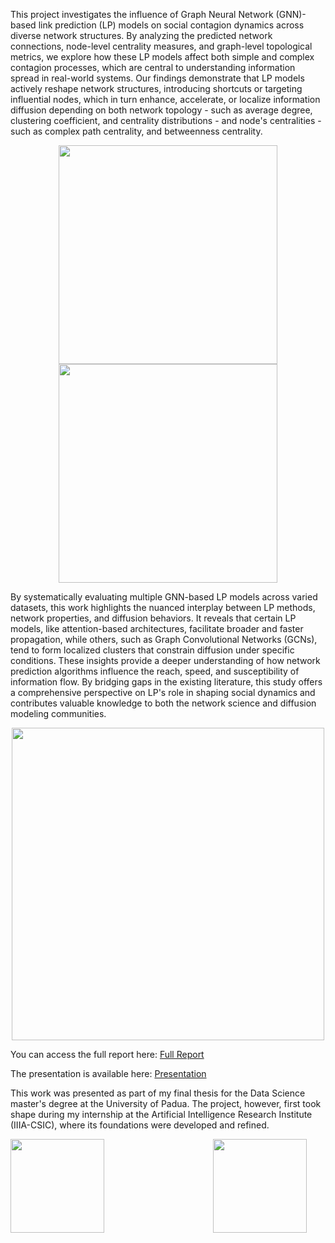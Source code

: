 

This project investigates the influence of Graph Neural Network (GNN)-based link prediction (LP) models on social contagion dynamics across diverse network structures. By analyzing the predicted network connections, node-level centrality measures, and graph-level topological metrics, we explore how these LP models affect both simple and complex contagion processes, which are central to understanding information spread in real-world systems. Our findings demonstrate that LP models actively reshape network structures, introducing shortcuts or targeting influential nodes, which in turn enhance, accelerate, or localize information diffusion depending on both network topology - such as average degree, clustering coefficient, and centrality distributions - and node's centralities - such as complex path centrality, and betweenness centrality.

<div align="center">
  <img src="https://github.com/user-attachments/assets/15f5f63d-83b3-47f9-a9e4-b5adc279acaa" width="350" height="350"/>
  <img src="https://github.com/user-attachments/assets/be0db5d1-1b3a-4f00-a3d5-461dd06047bb" width="350" height="350"/>
</div>

By systematically evaluating multiple GNN-based LP models across varied datasets, this work highlights the nuanced interplay between LP methods, network properties, and diffusion behaviors. It reveals that certain LP models, like attention-based architectures, facilitate broader and faster propagation, while others, such as Graph Convolutional Networks (GCNs), tend to form localized clusters that constrain diffusion under specific conditions. These insights provide a deeper understanding of how network prediction algorithms influence the reach, speed, and susceptibility of information flow. By bridging gaps in the existing literature, this study offers a comprehensive perspective on LP's role in shaping social dynamics and contributes valuable knowledge to both the network science and diffusion modeling communities.

<div align="center">
  <img src="https://github.com/user-attachments/assets/79a26ae4-c87d-4567-9e7f-5f4919515ace" width="500" height="500"/>
</div>

You can access the full report here: [Full Report](https://github.com/user-attachments/files/18163886/Master_Thesis-FinalVersion.pdf)

The presentation is available here: [Presentation](https://github.com/user-attachments/files/18163900/Thesis.Defense-4.pdf)

This work was presented as part of my final thesis for the Data Science master's degree at the University of Padua. The project, however, first took shape during my internship at the Artificial Intelligence Research Institute (IIIA-CSIC), where its foundations were developed and refined.

<div style="position: relative; height: 200px;">
  <img src="https://github.com/user-attachments/assets/e947676d-02b6-47aa-8297-4437e7170343" width="150" height="150" style="position: absolute; top: 0; left: 0;"/>
  <img src="https://github.com/user-attachments/assets/98255210-535f-4213-b243-1d51bcdfbc31" width="150" height="150" style="position: absolute; top: 0; right: 30;"/>
</div>




